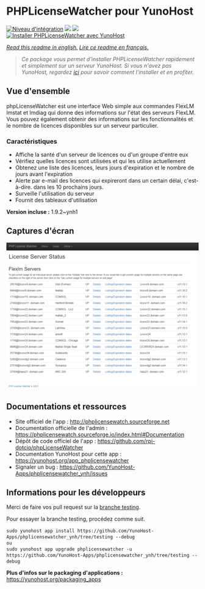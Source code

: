 # PHPLicenseWatcher pour YunoHost

[![Niveau d'intégration](https://dash.yunohost.org/integration/phplicensewatcher.svg)](https://dash.yunohost.org/appci/app/phplicensewatcher) ![](https://ci-apps.yunohost.org/ci/badges/phplicensewatcher.status.svg) ![](https://ci-apps.yunohost.org/ci/badges/phplicensewatcher.maintain.svg)  
[![Installer PHPLicenseWatcher avec YunoHost](https://install-app.yunohost.org/install-with-yunohost.svg)](https://install-app.yunohost.org/?app=phplicensewatcher)

*[Read this readme in english.](./README.md)*
*[Lire ce readme en français.](./README_fr.md)*

> *Ce package vous permet d'installer PHPLicenseWatcher rapidement et simplement sur un serveur YunoHost.
Si vous n'avez pas YunoHost, regardez [ici](https://yunohost.org/#/install) pour savoir comment l'installer et en profiter.*

## Vue d'ensemble

phpLicenseWatcher est une interface Web simple aux commandes FlexLM lmstat et lmdiag qui donne des informations sur l'état des serveurs FlexLM. Vous pouvez également obtenir des informations sur les fonctionnalités et le nombre de licences disponibles sur un serveur particulier.

### Caractéristiques

- Affiche la santé d'un serveur de licences ou d'un groupe d'entre eux
- Vérifiez quelles licences sont utilisées et qui les utilise actuellement
- Obtenez une liste des licences, leurs jours d'expiration et le nombre de jours avant l'expiration
- Alerte par e-mail des licences qui expireront dans un certain délai, c'est-à-dire. dans les 10 prochains jours.
- Surveille l'utilisation du serveur
- Fournit des tableaux d'utilisation 


**Version incluse :** 1.9.2~ynh1



## Captures d'écran

![](./doc/screenshots/screenshot1.png)

## Documentations et ressources

* Site officiel de l'app : http://phplicensewatch.sourceforge.net
* Documentation officielle de l'admin : https://phplicensewatch.sourceforge.io/index.html#Documentation
* Dépôt de code officiel de l'app : https://github.com/rpi-dotcio/phpLicenseWatcher
* Documentation YunoHost pour cette app : https://yunohost.org/app_phplicensewatcher
* Signaler un bug : https://github.com/YunoHost-Apps/phplicensewatcher_ynh/issues

## Informations pour les développeurs

Merci de faire vos pull request sur la [branche testing](https://github.com/YunoHost-Apps/phplicensewatcher_ynh/tree/testing).

Pour essayer la branche testing, procédez comme suit.
```
sudo yunohost app install https://github.com/YunoHost-Apps/phplicensewatcher_ynh/tree/testing --debug
ou
sudo yunohost app upgrade phplicensewatcher -u https://github.com/YunoHost-Apps/phplicensewatcher_ynh/tree/testing --debug
```

**Plus d'infos sur le packaging d'applications :** https://yunohost.org/packaging_apps